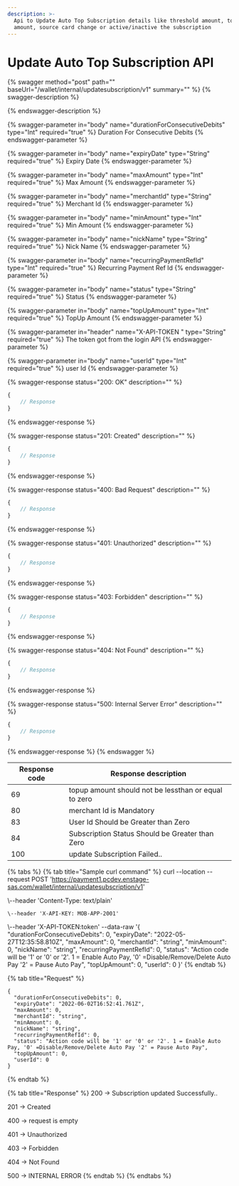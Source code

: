 ```yaml
---
description: >-
  Api to Update Auto Top Subscription details like threshold amount, topup
  amount, source card change or active/inactive the subscription
---
```


# Update Auto Top Subscription API

{% swagger method="post" path="" baseUrl="<domain>/wallet/internal/updatesubscription/v1" summary="" %}
{% swagger-description %}

{% endswagger-description %}

{% swagger-parameter in="body" name="durationForConsecutiveDebits" type="Int" required="true" %}
​Duration For Consecutive Debits
{% endswagger-parameter %}

{% swagger-parameter in="body" name="expiryDate" type="String" required="true" %}
Expiry Date
{% endswagger-parameter %}

{% swagger-parameter in="body" name="maxAmount" type="Int" required="true" %}
Max Amount
{% endswagger-parameter %}

{% swagger-parameter in="body" name="merchantId" type="String" required="true" %}
Merchant Id
{% endswagger-parameter %}

{% swagger-parameter in="body" name="minAmount" type="Int" required="true" %}
​Min Amount
{% endswagger-parameter %}

{% swagger-parameter in="body" name="nickName" type="String" required="true" %}
Nick Name
{% endswagger-parameter %}

{% swagger-parameter in="body" name="recurringPaymentRefId" type="Int" required="true" %}
​Recurring Payment Ref Id
{% endswagger-parameter %}

{% swagger-parameter in="body" name="status" type="String" required="true" %}
Status
{% endswagger-parameter %}

{% swagger-parameter in="body" name="topUpAmount" type="Int" required="true" %}
TopUp Amount
{% endswagger-parameter %}

{% swagger-parameter in="header" name="X-API-TOKEN  " type="String" required="true" %}
The token got from the login API
{% endswagger-parameter %}

{% swagger-parameter in="body" name="userId" type="Int" required="true" %}
user Id
{% endswagger-parameter %}

{% swagger-response status="200: OK" description="" %}
```javascript
{
    // Response
}
```
{% endswagger-response %}

{% swagger-response status="201: Created" description="" %}
```javascript
{
    // Response
}
```
{% endswagger-response %}

{% swagger-response status="400: Bad Request" description="" %}
```javascript
{
    // Response
}
```
{% endswagger-response %}

{% swagger-response status="401: Unauthorized" description="" %}
```javascript
{
    // Response
}
```
{% endswagger-response %}

{% swagger-response status="403: Forbidden" description="" %}
```javascript
{
    // Response
}
```
{% endswagger-response %}

{% swagger-response status="404: Not Found" description="" %}
```javascript
{
    // Response
}
```
{% endswagger-response %}

{% swagger-response status="500: Internal Server Error" description="" %}
```javascript
{
    // Response
}
```
{% endswagger-response %}
{% endswagger %}

| Response code | Response description                                 |
| ------------- | ---------------------------------------------------- |
| ​69           | topup amount should not be lessthan or equal to zero |
| ​80           | ​merchant Id is Mandatory                            |
| 83            | User Id Should be Greater than Zero                  |
| 84            | Subscription Status Should be Greater than Zero      |
| 100           | update Subscription Failed..                         |

{% tabs %}
{% tab title="Sample curl command" %}
curl --location --request POST 'https://payment1.pcdev.enstage-sas.com/wallet/internal/updatesubscription/v1'

\\--header 'Content-Type: text/plain'

```
\--header 'X-API-KEY: MOB-APP-2001'
```

\\--header 'X-API-TOKEN:token' --data-raw '{ "durationForConsecutiveDebits": 0, "expiryDate": "2022-05-27T12:35:58.810Z", "maxAmount": 0, "merchantId": "string", "minAmount": 0, "nickName": "string", "recurringPaymentRefId": 0, "status": "Action code will be '1' or '0' or '2'. 1 = Enable Auto Pay, '0' =Disable/Remove/Delete Auto Pay '2' = Pause Auto Pay", "topUpAmount": 0, "userId": 0 }'​
{% endtab %}

{% tab title="Request" %}
```
{
  "durationForConsecutiveDebits": 0,
  "expiryDate": "2022-06-02T16:52:41.761Z",
  "maxAmount": 0,
  "merchantId": "string",
  "minAmount": 0,
  "nickName": "string",
  "recurringPaymentRefId": 0,
  "status": "Action code will be '1' or '0' or '2'. 1 = Enable Auto Pay, '0' =Disable/Remove/Delete Auto Pay '2' = Pause Auto Pay",
  "topUpAmount": 0,
  "userId": 0
}
```
{% endtab %}

{% tab title="Response" %}
200 -> Subscription updated Successfully..

201 -> Created

400 -> request is empty

401 -> Unauthorized

403 -> Forbidden

404 -> Not Found

500 -> INTERNAL ERROR
{% endtab %}
{% endtabs %}

